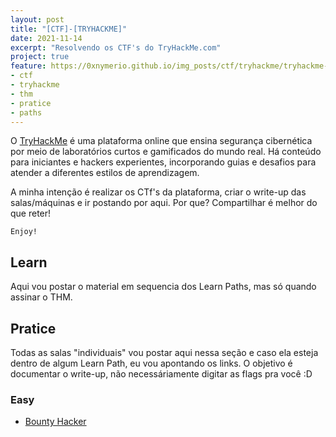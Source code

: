 ```yaml
---
layout: post
title: "[CTF]-[TRYHACKME]"
date: 2021-11-14
excerpt: "Resolvendo os CTF's do TryHackMe.com"
project: true
feature: https://0xnymerio.github.io/img_posts/ctf/tryhackme/tryhackme-logo.png
- ctf
- tryhackme
- thm
- pratice
- paths
---
```


O [TryHackMe](https://tryhackme.com/) é uma plataforma online que ensina segurança cibernética por meio de laboratórios curtos e gamificados do mundo real. Há conteúdo para iniciantes e hackers experientes, incorporando guias e desafios para atender a diferentes estilos de aprendizagem.

A minha intenção é realizar os CTf's da plataforma, criar o write-up das salas/máquinas e ir postando por aqui. Por que? Compartilhar é melhor do que reter!

`Enjoy!`

## Learn

Aqui vou postar o material em sequencia dos Learn Paths, mas só quando assinar o THM.

## Pratice

Todas as salas "individuais" vou postar aqui nessa seção e caso ela esteja dentro de algum Learn Path, eu vou apontando os links. O objetivo é documentar o write-up, não necessáriamente digitar as flags pra você :D

### Easy
* [Bounty Hacker](https://0xnymerio.github.io/ctf-thm-bountyhacker)



